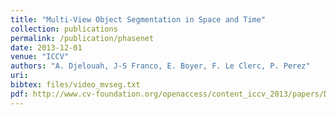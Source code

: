 ```yaml
---
title: "Multi-View Object Segmentation in Space and Time"
collection: publications
permalink: /publication/phasenet
date: 2013-12-01
venue: "ICCV"
authors: "A. Djelouah, J-S Franco, E. Boyer, F. Le Clerc, P. Perez"
uri: 
bibtex: files/video_mvseg.txt
pdf: http://www.cv-foundation.org/openaccess/content_iccv_2013/papers/Djelouah_Multi-view_Object_Segmentation_2013_ICCV_paper.pdf
---
```

